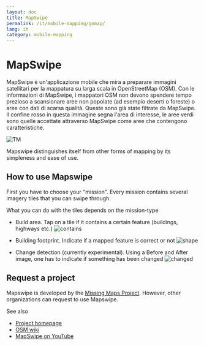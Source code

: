 ```yaml
---
layout: doc
title: MapSwipe
permalink: /it/mobile-mapping/gomap/
lang: it
category: mobile-mapping
---
```


MapSwipe
==============

MapSwipe è un'applicazione mobile che mira a preparare immagini satellitari per la mappatura su larga scala in OpenStreetMap (OSM). Con le informazioni di MapSwipe, i mappatori OSM non devono spendere tempo prezioso a scansionare aree non popolate (ad esempio deserti o foreste) o aree con dati di scarsa qualità. Queste sono già state filtrate da MapSwipe. Il confine rosso in questa immagine segna l'area di interesse, le aree verdi sono quelle accettate attraverso MapSwipe come aree che contengono caratteristiche.

![TM][]

Mapswipe distinguishes itself from other forms of mapping by its simpleness and ease of use.

## How to use Mapswipe

First you have to choose your "mission". Every mission contains several imagery tiles that you can swipe through.

What you can do with the tiles depends on the mission-type

- Build area. Tap on a tile if it contains a certain feature (buildings, highways etc.)
 ![contains][]

- Building footprint. Indicate if a mapped feature is correct or not
 ![shape][]

- Change detection (currently experimental). Using a Before and After image, one has to indicate if something has been changed
 ![changed][]

## Request a project

Mapswipe is developed by the [Missing Maps Project](https://www.missingmaps.org/). However, other organizations can request to use Mapswipe.

See also

- [Project homepage](https://mapswipe.org/en/about.html)
- [OSM wiki](https://wiki.openstreetmap.org/wiki/MapSwipe)
- [MapSwipe on YouTube](https://youtu.be/mwRdtnfFcUw)


[TM]:       /images/mobile-mapping/mapswipe_tm.png
[contains]: /images/mobile-mapping/mapswipe_contains.png
[shape]:    /images/mobile-mapping/mapswipe_shape.png
[changed]:  /images/mobile-mapping/mapswipe_changed.png
